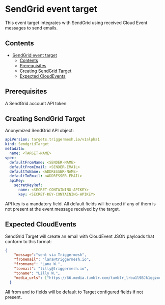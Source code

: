 # SendGrid event target

This event target integrates with SendGrid using received Cloud Event messages to send emails.

## Contents

- [SendGrid event target](#sendgrid-event-target)
  - [Contents](#contents)
  - [Prerequisites](#prerequisites)
  - [Creating SendGrid Target](#creating-sendgrid-target)
  - [Expected CloudEvents](#expected-cloudevents)

## Prerequisites

A SendGrid account API token

## Creating SendGrid Target

Anonymized SendGrid API object:

```yaml
apiVersion: targets.triggermesh.io/v1alpha1
kind: SendgridTarget
metadata:
  name: <TARGET-NAME>
spec:
  defaultFromName: <SENDER-NAME>
  defaultFromEmail: <SENDER-EMAIL>
  defaultToName: <ADDRESSER-NAME>
  defaultToEmail: <ADDRESSER-EMAIL>
  apiKey:
    secretKeyRef:
      name: <SECRET-CONTAINING-APIKEY>
      key: <SECRET-KEY-CONTAINING-APIKEY>
```

API key is a mandatory field. All default fields will be used if any of them is not present at the event message received by the target.

## Expected CloudEvents

SendGrid Target will create an email with CloudEvent JSON payloads that conform to this format:

```JSON
{
    "message":"sent via Triggermesh",
    "fromemail": "lana@triggermesh.io",
    "fromname": "Lana W.",
    "toemail": "lilly@triggermesh.io",
    "toname": "Lilly W.",
    "media_urls": ["https://66.media.tumblr.com/tumblr_lrbu1l9BJk1qgzxcao1_250.gifv"],
  }
```

All from and to fields will be default to Target configured fields if not present.
